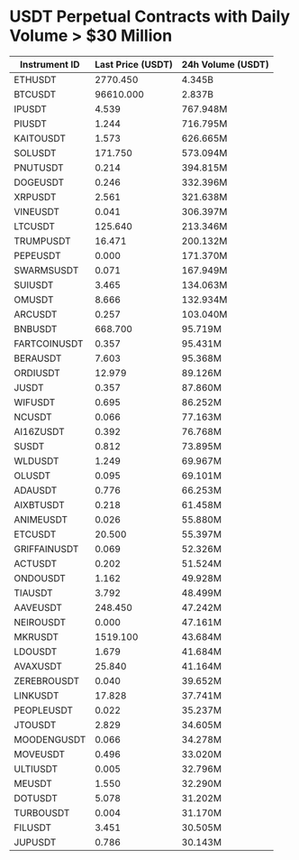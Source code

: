# USDT Perpetual Contracts with Daily Volume > $30 Million

| Instrument ID | Last Price (USDT) | 24h Volume (USDT) |
|---------------|-------------------|-------------------|
| ETHUSDT | 2770.450 | 4.345B |
| BTCUSDT | 96610.000 | 2.837B |
| IPUSDT | 4.539 | 767.948M |
| PIUSDT | 1.244 | 716.795M |
| KAITOUSDT | 1.573 | 626.665M |
| SOLUSDT | 171.750 | 573.094M |
| PNUTUSDT | 0.214 | 394.815M |
| DOGEUSDT | 0.246 | 332.396M |
| XRPUSDT | 2.561 | 321.638M |
| VINEUSDT | 0.041 | 306.397M |
| LTCUSDT | 125.640 | 213.346M |
| TRUMPUSDT | 16.471 | 200.132M |
| PEPEUSDT | 0.000 | 171.370M |
| SWARMSUSDT | 0.071 | 167.949M |
| SUIUSDT | 3.465 | 134.063M |
| OMUSDT | 8.666 | 132.934M |
| ARCUSDT | 0.257 | 103.040M |
| BNBUSDT | 668.700 | 95.719M |
| FARTCOINUSDT | 0.357 | 95.431M |
| BERAUSDT | 7.603 | 95.368M |
| ORDIUSDT | 12.979 | 89.126M |
| JUSDT | 0.357 | 87.860M |
| WIFUSDT | 0.695 | 86.252M |
| NCUSDT | 0.066 | 77.163M |
| AI16ZUSDT | 0.392 | 76.768M |
| SUSDT | 0.812 | 73.895M |
| WLDUSDT | 1.249 | 69.967M |
| OLUSDT | 0.095 | 69.101M |
| ADAUSDT | 0.776 | 66.253M |
| AIXBTUSDT | 0.218 | 61.458M |
| ANIMEUSDT | 0.026 | 55.880M |
| ETCUSDT | 20.500 | 55.397M |
| GRIFFAINUSDT | 0.069 | 52.326M |
| ACTUSDT | 0.202 | 51.524M |
| ONDOUSDT | 1.162 | 49.928M |
| TIAUSDT | 3.792 | 48.499M |
| AAVEUSDT | 248.450 | 47.242M |
| NEIROUSDT | 0.000 | 47.161M |
| MKRUSDT | 1519.100 | 43.684M |
| LDOUSDT | 1.679 | 41.684M |
| AVAXUSDT | 25.840 | 41.164M |
| ZEREBROUSDT | 0.040 | 39.652M |
| LINKUSDT | 17.828 | 37.741M |
| PEOPLEUSDT | 0.022 | 35.237M |
| JTOUSDT | 2.829 | 34.605M |
| MOODENGUSDT | 0.066 | 34.278M |
| MOVEUSDT | 0.496 | 33.020M |
| ULTIUSDT | 0.005 | 32.796M |
| MEUSDT | 1.550 | 32.290M |
| DOTUSDT | 5.078 | 31.202M |
| TURBOUSDT | 0.004 | 31.170M |
| FILUSDT | 3.451 | 30.505M |
| JUPUSDT | 0.786 | 30.143M |
